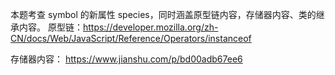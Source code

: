 本题考查 symbol 的新属性 species，同时涵盖原型链内容，存储器内容、类的继承内容。
原型链：https://developer.mozilla.org/zh-CN/docs/Web/JavaScript/Reference/Operators/instanceof

存储器内容：
https://www.jianshu.com/p/bd00adb67ee6
